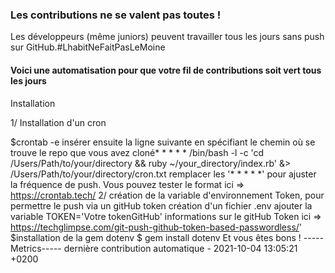 ### Les contributions ne se valent pas toutes !
Les développeurs (même juniors) peuvent travailler tous les jours sans push sur GitHub.#LhabitNeFaitPasLeMoine
#### Voici une automatisation pour que votre fil de contributions soit vert tous les jours 
Installation 

1/ Installation d'un cron 

$crontab -e 
 insérer ensuite la ligne suivante en spécifiant le chemin où se trouve le repo que vous avez cloné* * * * * /bin/bash -l -c 'cd /Users/Path/to/your/directory && ruby ~/your_directory/index.rb' &> /Users/Path/to/your/directory/cron.txt
 remplacer les '* * * * *' pour ajuster la fréquence de push. Vous pouvez tester le format ici => https://crontab.tech/
2/ création de la variable d'environnement Token, pour permettre le push via un gitHub token
création d'un fichier .env
 ajouter la variable TOKEN='Votre tokenGitHub'
 informations sur le gitHub Token ici => https://techglimpse.com/git-push-github-token-based-passwordless/'
 $installation de la gem dotenv
 $ gem install dotenv
 Et vous êtes bons ! 
 -----Metrics-----
dernière contribution automatique - 2021-10-04 13:05:21 +0200